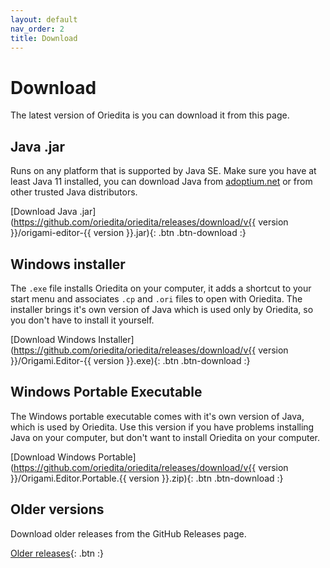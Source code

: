 ```yaml
---
layout: default
nav_order: 2
title: Download
---
```


# Download

The latest version of Oriedita is <b id="v"></b> you can download it from this page.

<script src="main.js"></script>
<script>
	getReleaseVersion(v => document.getElementById('v').innerText = v);
</script>

## Java .jar

Runs on any platform that is supported by Java SE. Make sure you have at least Java 11 installed, you can download Java from [adoptium.net](https://adoptium.net/index.html?variant=openjdk11&jvmVariant=hotspot) or from other trusted Java distributors.

[Download Java .jar](https://github.com/oriedita/oriedita/releases/download/v{{ version }}/origami-editor-{{ version }}.jar){: .btn .btn-download :}

## Windows installer 
The `.exe` file installs Oriedita on your computer, it adds a shortcut to your start menu and associates `.cp` and `.ori` files to open with Oriedita. The installer brings it's own version of Java which is used only by Oriedita, so you don't have to install it yourself.

[Download Windows Installer](https://github.com/oriedita/oriedita/releases/download/v{{ version }}/Origami.Editor-{{ version }}.exe){: .btn .btn-download :}

## Windows Portable Executable

The Windows portable executable comes with it's own version of Java, which is used by Oriedita. Use this version if you have problems installing Java on your computer, but don't want to install Oriedita on your computer.

[Download Windows Portable](https://github.com/oriedita/oriedita/releases/download/v{{ version }}/Origami.Editor.Portable.{{ version }}.zip){: .btn .btn-download :}

## Older versions

Download older releases from the GitHub Releases page.

[Older releases](https://github.com/oriedita/oriedita/releases){: .btn :}